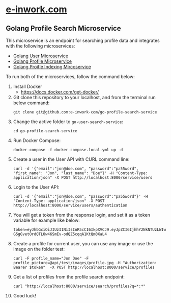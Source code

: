 # [e-inwork.com](https://e-inwork.com)

## Golang Profile Search Microservice
This microservice is an endpoint for searching profile data and integrates with the following microservices:
- [Golang User Microservice](https://github.com/e-inwork-com/go-user-service)
- [Golang Profile Microservice](https://github.com/e-inwork-com/go-profile-service)
- [Golang Proifle Indexing Mircoservice](https://github.com/e-inwork-com/go-profile-indexing-service)

To run both of the microservices, follow the command below:
1. Install Docker
    - https://docs.docker.com/get-docker/
2. Git clone this repository to your localhost, and from the terminal run below command:
   ```
   git clone git@github.com:e-inwork-com/go-profile-search-service
   ```
3. Change the active folder to `go-user-search-service`:
   ```
   cd go-profile-search-service
   ```
4. Run Docker Compose:
   ```
   docker-compose -f docker-compose.local.yml up -d
   ```
5. Create a user in the User API with CURL command line:
    ```
    curl -d '{"email":"jon@doe.com", "password":"pa55word", "first_name": "Jon", "last_name": "Doe"}' -H "Content-Type: application/json" -X POST http://localhost:8000/service/users
    ```
6. Login to the User API:
   ```
   curl -d '{"email":"jon@doe.com", "password":"pa55word"}' -H "Content-Type: application/json" -X POST http://localhost:8000/service/users/authentication
   ```
7. You will get a token from the response login, and set it as a token variable for example like below:
   ```
   token=eyJhbGciOiJIUzI1NiIsInR5cCI6IkpXVCJ9.eyJpZCI6IjhhY2NkNTUzLWIwZTgtNDYxNC1iOTY0LTA5MTYyODhkMmExOCIsImV4cCI6MTY3MjUyMTQ1M30.S-G5gGvetOrdQTLOw46SmEv-odQZ5cqqA1KtQm0XaL4
   ```
8. Create a profile for current user, you can use any image or use the image on the folder test:
   ```
   curl -F profile_name="Jon Doe" -F profile_picture=@api/test/images/profile.jpg -H "Authorization: Bearer $token"  -X POST http://localhost:8000/service/profiles
   ```
9. Get a list of profiles from the profile search endpoint:
   ```
   curl "http://localhost:8000/service/search/profiles?q=*:*"
   ```
10. Good luck!